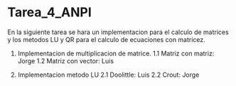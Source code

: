 # Tarea_4_ANPI

En la siguiente tarea se hara un implementacion para el calculo de matrices y los metodos LU y QR para el calculo de ecuaciones con matricez.

1. Implementacion de multiplicacion de matrice.
  1.1 Matriz con matriz: Jorge
  1.2 Matriz con vector: Luis
  
2. Implementacion metodo LU
  2.1 Doolittle: Luis
  2.2 Crout: Jorge
